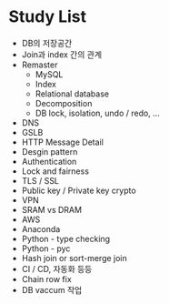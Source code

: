 # Study List

- DB의 저장공간
- Join과 index 간의 관계
- Remaster
  - MySQL
  - Index
  - Relational database
  - Decomposition
  - DB lock, isolation, undo / redo, ...
- DNS
- GSLB
- HTTP Message Detail
- Desgin pattern
- Authentication
- Lock and fairness
- TLS / SSL
- Public key / Private key crypto
- VPN
- SRAM vs DRAM
- AWS
- Anaconda
- Python - type checking
- Python - pyc
- Hash join or sort-merge join
- CI / CD, 자동화 등등
- Chain row fix
- DB vaccum 작업
